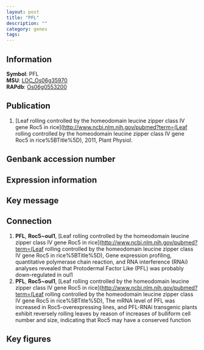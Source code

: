 ```yaml
---
layout: post
title: "PFL"
description: ""
category: genes
tags: 
---
```


## Information
__Symbol__: PFL  
__MSU__: [LOC_Os06g35970](http://rice.plantbiology.msu.edu/cgi-bin/ORF_infopage.cgi?orf=LOC_Os06g35970)  
__RAPdb__: [Os06g0553200](http://rapdb.dna.affrc.go.jp/viewer/gbrowse_details/irgsp1?name=Os06g0553200)  

## Publication
1. [Leaf rolling controlled by the homeodomain leucine zipper class IV gene Roc5 in rice](http://www.ncbi.nlm.nih.gov/pubmed?term=(Leaf rolling controlled by the homeodomain leucine zipper class IV gene Roc5 in rice%5BTitle%5D), 2011, Plant Physiol.

## Genbank accession number

## Expression information

## Key message

## Connection
1. __PFL__, __Roc5~oul1__, [Leaf rolling controlled by the homeodomain leucine zipper class IV gene Roc5 in rice](http://www.ncbi.nlm.nih.gov/pubmed?term=(Leaf rolling controlled by the homeodomain leucine zipper class IV gene Roc5 in rice%5BTitle%5D),  Gene expression profiling, quantitative polymerase chain reaction, and RNA interference (RNAi) analyses revealed that Protodermal Factor Like (PFL) was probably down-regulated in oul1
2. __PFL__, __Roc5~oul1__, [Leaf rolling controlled by the homeodomain leucine zipper class IV gene Roc5 in rice](http://www.ncbi.nlm.nih.gov/pubmed?term=(Leaf rolling controlled by the homeodomain leucine zipper class IV gene Roc5 in rice%5BTitle%5D),  The mRNA level of PFL was increased in Roc5-overexpressing lines, and PFL-RNAi transgenic plants exhibit reversely rolling leaves by reason of increases of bulliform cell number and size, indicating that Roc5 may have a conserved function

## Key figures


